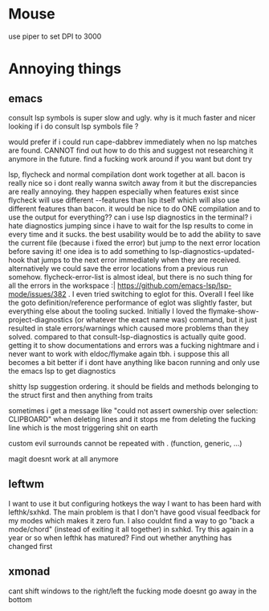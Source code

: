 # Mouse
use piper to set DPI to 3000


# Annoying things
## emacs
consult lsp symbols is super slow and ugly. why is it much faster and nicer looking if i do consult lsp symbols file ?

would prefer if i could run cape-dabbrev immediately when no lsp matches are found. CANNOT find out how to do this and suggest not researching it anymore in the future. find a fucking work around if you want but dont try

lsp, flycheck and normal compilation dont work together at all. bacon is really nice so i dont really wanna switch away from it but the discrepancies are really annoying. they happen especially when features exist since flycheck will use different --features than lsp itself which will also use different features than bacon. it would be nice to do ONE compilation and to use the output for everything?? can i use lsp diagnostics in the terminal? 
i hate diagnostics jumping since i have to wait for the lsp results to come in every time and it sucks. the best usability would be to add the ability to save the current file (because i fixed the error) but jump to the next error location before saving it! one idea is to add something to lsp-diagnostics-updated-hook that jumps to the next error immediately when they are received. alternatively we could save the error locations from a previous run somehow. flycheck-error-list is almost ideal, but there is no such thing for all the errors in the workspace :| https://github.com/emacs-lsp/lsp-mode/issues/382 . I even tried switching to eglot for this. Overall I feel like the goto definition/reference performance of eglot was slightly faster, but everything else about the tooling sucked. Initially I loved the flymake-show-project-diagnostics (or whatever the exact name was) command, but it just resulted in stale errors/warnings which caused more problems than they solved. compared to that consult-lsp-diagnostics is actually quite good. getting it to show documentations and errors was a fucking nightmare and i never want to work with eldoc/flymake again tbh. 
i suppose this all becomes a bit better if i dont have anything like bacon running and only use the emacs lsp to get diagnostics

shitty lsp suggestion ordering. it should be fields and methods belonging to the struct first and then anything from traits

sometimes i get a message like "could not assert ownership over selection: CLIPBOARD" when deleting lines and it stops me from deleting the fucking line which is the most triggering shit on earth

custom evil surrounds cannot be repeated with . (function, generic, ...)

magit doesnt work at all anymore

## leftwm
I want to use it but configuring hotkeys the way I want to has been hard with lefthk/sxhkd. The main problem is that I don't have good visual feedback for my modes which makes it zero fun. I also couldnt find a way to go "back a mode/chord" (instead of exiting it all together) in sxhkd. Try this again in a year or so when lefthk has matured? Find out whether anything has changed first

## xmonad
cant shift windows to the right/left
the fucking mode doesnt go away in the bottom
